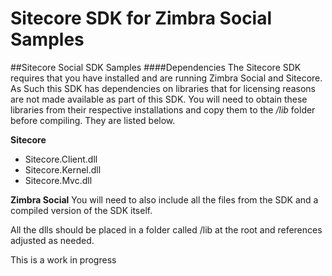 # Sitecore SDK for Zimbra Social Samples
##Sitecore Social SDK Samples
####Dependencies
The Sitecore SDK requires that you have installed and are running Zimbra Social and Sitecore.  As Such this SDK has dependencies on libraries that for licensing reasons are not made available as part of this SDK.  You will need to obtain these libraries from their respective installations and copy them to the */lib* folder before compiling.  They are listed below.

**Sitecore**
- Sitecore.Client.dll
- Sitecore.Kernel.dll
- Sitecore.Mvc.dll

**Zimbra Social**
You will need to also include all the files from the SDK and a compiled version of the SDK itself.

All the dlls should be placed in a folder called /lib at the root and references adjusted as needed.



This is a work in progress
